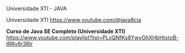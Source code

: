 Universidade XTI - JAVA 

Universidade XTI
https://www.youtube.com/@java8cia

**Curso de Java SE Completo (Universidade XTI)**
https://www.youtube.com/playlist?list=PLxQNfKs8YwvGhXHbHtxtoB-tRRv6r3Rlr
